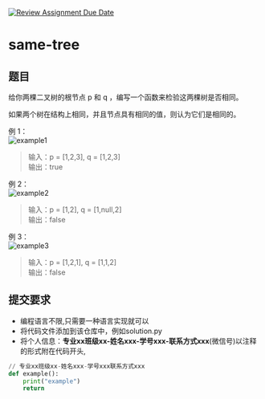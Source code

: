 [![Review Assignment Due Date](https://classroom.github.com/assets/deadline-readme-button-22041afd0340ce965d47ae6ef1cefeee28c7c493a6346c4f15d667ab976d596c.svg)](https://classroom.github.com/a/YBylHdRB)
# same-tree

## 题目

给你两棵二叉树的根节点 p 和 q ，编写一个函数来检验这两棵树是否相同。

如果两个树在结构上相同，并且节点具有相同的值，则认为它们是相同的。

例 1：  
![example1](/images/ex1.jpg)
>输入：p = [1,2,3], q = [1,2,3]  
>输出：true


例 2：  
![example2](/images/ex2.jpg)
>输入：p = [1,2], q = [1,null,2]  
>输出：false


例 3：  
![example3](/images/ex3.jpg) 
>输入：p = [1,2,1], q = [1,1,2]  
>输出：false

## 提交要求
- 编程语言不限,只需要一种语言实现就可以
- 将代码文件添加到该仓库中，例如solution.py
- 将个人信息：**专业xx班级xx-姓名xxx-学号xxx-联系方式xxx**(微信号)以注释的形式附在代码开头,
```python
// 专业xx班级xx-姓名xxx-学号xxx联系方式xxx
def example():
    print("example")
    return  
```


